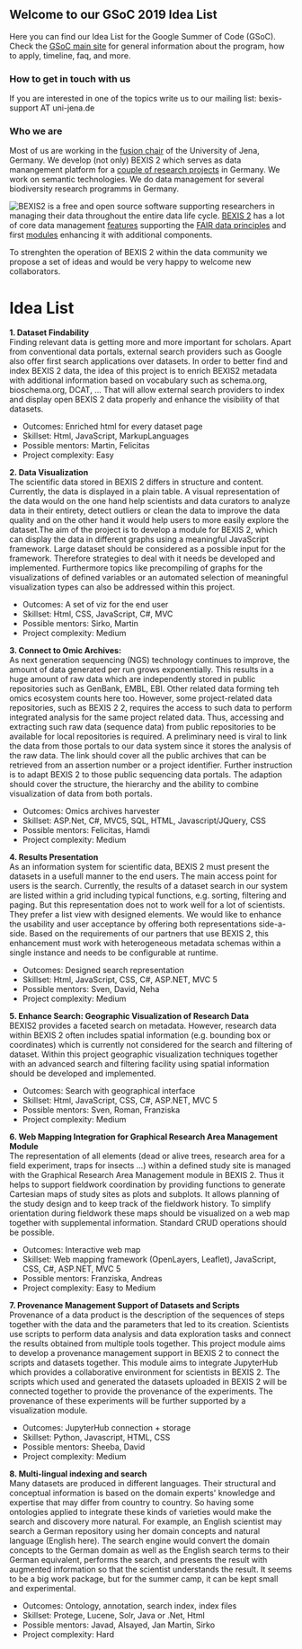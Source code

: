 ## Welcome to our GSoC 2019 Idea List
Here you can find our Idea List for the Google Summer of Code (GSoC). Check the [GSoC main site](http://code.google.com/soc) for general information about the program, how to apply, timeline, faq, and more. 

### How to get in touch with us
If you are interested in one of the topics write us to our mailing list: bexis-support AT uni-jena.de

### Who we are
Most of us are working in the [fusion chair](http://fusion.cs.uni-jena.de/fusion/) of the University of Jena, Germany. We develop (not only) BEXIS 2 which serves as data manangement platform for a [couple of research projects](http://bexis2.uni-jena.de/community/partners-instances/) in Germany. We work on semantic technologies. We do data management for several biodiversity research programms in Germany.

![BEXIS2](http://bexis2.uni-jena.de/wp-content/themes/theme-BexisTheme/images/logo.jpg) is a free and open source software supporting researchers in managing their data throughout the entire data life cycle. [BEXIS 2](http://bexis2.uni-jena.de/) has a lot of core data management [features](http://bexis2.uni-jena.de/bexis2-software/features/) supporting the [FAIR data principles](https://www.go-fair.org/fair-principles/) and first [modules](https://github.com/bexis) enhancing it with additional components.

To strenghten the operation of BEXIS 2 within the data community we propose a set of ideas and would be very happy to welcome new collaborators. 

# Idea List
**1. Dataset Findability**  
Finding relevant data is getting more and more important for scholars. Apart from conventional data portals, external search providers such as Google also offer first search applications over datasets. In order to better find and index BEXIS 2 data, the idea of this project is to enrich BEXIS2 metadata with additional information based on vocabulary such as schema.org, bioschema.org, DCAT, … That will allow external search providers to index and display open BEXIS 2 data properly and enhance the visibility of that datasets.  
- Outcomes: Enriched html for every dataset page
- Skillset: Html, JavaScript, MarkupLanguages
- Possible mentors: Martin, Felicitas
- Project complexity: Easy

**2.	Data Visualization**  
The scientific data stored in BEXIS 2 differs in structure and content. Currently, the data is displayed in a plain table. A visual representation of the data would on the one hand help scientists and data curators to analyze data in their entirety, detect outliers or clean the data to improve the data quality and on the other hand it would help users to more easily explore the dataset.The aim of the project is to develop a module for BEXIS 2, which can display the data in different graphs using a meaningful JavaScript framework. Large dataset should be considered as a possible input for the framework. Therefore strategies to deal with it needs be developed and implemented. Furthermore topics like precompiling of graphs for the visualizations of defined variables or an automated selection of meaningful visualization types can also be addressed within this project.  
- Outcomes: A set of viz for the end user
- Skillset: Html, CSS, JavaScript, C#, MVC
- Possible mentors: Sirko, Martin
- Project complexity: Medium

**3.	Connect to Omic Archives:**  
As next generation sequencing (NGS) technology continues to improve, the amount of data generated per run grows exponentially. This results in a huge amount of raw data which are independently stored in public repositories such as GenBank, EMBL, EBI. Other related data forming teh omics ecosystem counts here too. However, some project-related data repositories, such as BEXIS 2 2, requires the access to such data to perform integrated analysis for the same project related data. Thus, accessing and extracting such raw data (sequence data) from public repositories to be available for local repositories is required. A preliminary need is viral to link the data from those portals to our data system since it stores the analysis of the raw data. The link should cover all the public archives that can be retrieved from an assertion number or a project identifier. Further instruction is to adapt BEXIS 2 to those public sequencing data portals. The adaption should cover the structure, the hierarchy and the ability to combine visualization of data from both portals.  
- Outcomes: Omics archives harvester 
- Skillset: ASP.Net, C#, MVC5, SQL, HTML, Javascript/JQuery, CSS
- Possible mentors: Felicitas, Hamdi
- Project complexity: Medium

**4.	Results Presentation**  
As an information system for scientific data, BEXIS 2 must present the datasets in a usefull manner to the end users. The main access point for users is the search. Currently, the results of a dataset search in our system are listed within a grid including typical functions, e.g. sorting, filtering and paging. But this representation does not to work well for a lot of scientists. They prefer a list view with designed elements. We would like to enhance the usability and user acceptance by offering both representations side-a-side. Based on the requirements of our partners that use BEXIS 2, this enhancement must work with heterogeneous metadata schemas within a single instance and needs to be configurable at runtime.
- Outcomes: Designed search representation
- Skillset: Html, JavaScript, CSS, C#, ASP.NET, MVC 5
- Possible mentors: Sven, David, Neha
- Project complexity: Medium

**5.	Enhance Search:  Geographic Visualization of Research Data**  
BEXIS2 provides a faceted search on metadata. However, research data within BEXIS 2 often includes spatial information (e.g. bounding box or coordinates) which is currently not considered for the search and filtering of dataset. 
Within this project geographic visualization techniques together with an advanced search and filtering facility using spatial information should be developed and implemented. 
- Outcomes: Search with geographical interface
- Skillset: Html, JavaScript, CSS, C#, ASP.NET, MVC 5
- Possible mentors: Sven, Roman, Franziska
- Project complexity: Medium

**6.	Web Mapping Integration for Graphical Research Area Management Module**  
The representation of all elements (dead or alive trees, research area for a field experiment, traps for insects …) within a defined study site is managed with the Graphical Research Area Management module in BEXIS 2. Thus it helps to support fieldwork coordination by providing functions to generate Cartesian maps of study sites as plots and subplots. It allows planning of the study design and to keep track of the fieldwork history. To simplify orientation during fieldwork these maps should be visualized on a web map together with supplemental information. Standard CRUD operations should be possible. 
- Outcomes: Interactive web map
- Skillset: Web mapping framework (OpenLayers, Leaflet), JavaScript, CSS, C#, ASP.NET, MVC 5
- Possible mentors: Franziska, Andreas
- Project complexity: Easy to Medium

**7.	Provenance Management Support of Datasets and Scripts**  
Provenance of a data product is the description of the sequences of steps together with the data and the parameters that led to its creation. Scientists use scripts to perform data analysis and data exploration tasks and connect the results obtained from multiple tools together. This project module aims to develop a provenance management support in BEXIS 2 to connect the scripts and datasets together. This module aims to integrate JupyterHub which provides a collaborative environment for scientists in BEXIS 2. The scripts which used and generated the datasets uploaded in BEXIS 2 will be connected together to provide the provenance of the experiments. The provenance of these experiments will be further supported by a visualization module.
- Outcomes: JupyterHub connection + storage
- Skillset: Python, Javascript, HTML, CSS
- Possible mentors: Sheeba, David
- Project complexity: Medium

**8. Multi-lingual indexing and search**  
Many datasets are produced in different languages. Their structural and conceptual information is based on the domain experts' knowledge and expertise that may differ from country to country. So having some ontologies applied to integrate these kinds of varieties would make the search and discovery more natural. For example, an English scientist may search a German repository using her domain concepts and natural language (English here). The search engine would convert the domain concepts to the German domain as well as the English search terms to their German equivalent, performs the search, and presents the result with augmented information so that the scientist understands the result. It seems to be a big work package, but for the summer camp, it can be kept small and experimental.
- Outcomes: Ontology, annotation, search index, index files
- Skillset: Protege, Lucene, Solr, Java or .Net, Html
- Possible mentors: Javad, Alsayed, Jan Martin, Sirko
- Project complexity: Hard

